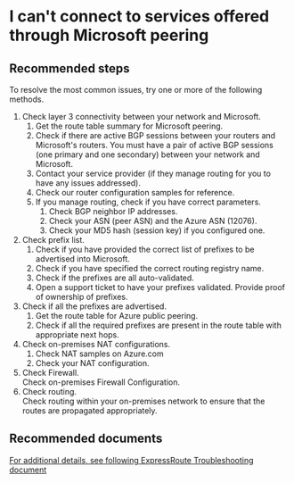 <properties
	pageTitle="I can't connect to services offered through Microsoft peering"
	description="I can't connect to services offered through Microsoft peering"
	service="microsoft.network"
	resource="expressroutecircuits"
	authors="kasparks"
	displayOrder="5"
	selfHelpType="resource"
	supportTopicIds=""
	resourceTags=""
	productPesIds=""
	cloudEnvironments="MoonCake"
/>

# I can't connect to services offered through Microsoft peering

## **Recommended steps**
To resolve the most common issues, try one or more of the following methods.

1. Check layer 3 connectivity between your network and Microsoft.
	1. Get the route table summary for Microsoft peering.
	2. Check if there are active BGP sessions between your routers and Microsoft's routers. You must have a pair of active BGP sessions (one primary and one secondary) between your network and Microsoft.
	3. Contact your service provider (if they manage routing for you to have any issues addressed).
	4. Check our router configuration samples for reference.
	5. If you manage routing, check if you have correct parameters.
		1. Check BGP neighbor IP addresses.
		2. Check your ASN (peer ASN) and the Azure ASN (12076).
		3. Check your MD5 hash (session key) if you configured one.
2. Check prefix list.
	1. Check if you have provided the correct list of prefixes to be advertised into Microsoft.
	2. Check if you have specified the correct routing registry name.
	3. Check if the prefixes are all auto-validated.
	4. Open a support ticket to have your prefixes validated. Provide proof of ownership of prefixes.
3. Check if all the prefixes are advertised.
	1. Get the route table for Azure public peering.
	2. Check if all the required prefixes are present in the route table with appropriate next hops.
4. Check on-premises NAT configurations.
	1. Check NAT samples on Azure.com
	2. Check your NAT configuration.
5. Check Firewall.<br>
Check on-premises Firewall Configuration.
6. Check routing.<br>
Check routing within your on-premises network to ensure that the routes are propagated appropriately.

## **Recommended documents**
[For additional details, see following ExpressRoute Troubleshooting document](https://docs.azure.cn/expressroute/)
